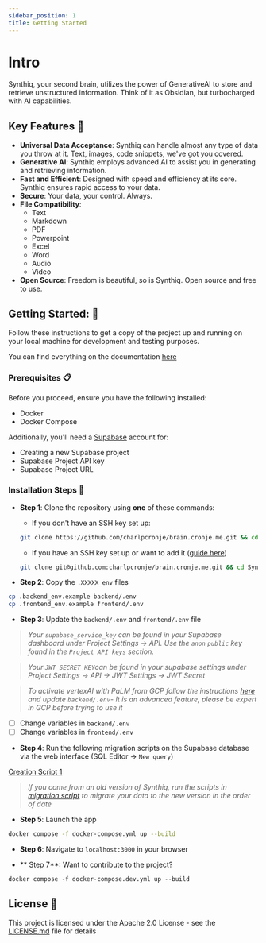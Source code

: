 ```yaml
---
sidebar_position: 1
title: Getting Started
---
```


# Intro


Synthiq, your second brain, utilizes the power of GenerativeAI to store and retrieve unstructured information. Think of it as Obsidian, but turbocharged with AI capabilities.

## Key Features 🎯

- **Universal Data Acceptance**: Synthiq can handle almost any type of data you throw at it. Text, images, code snippets, we've got you covered.
- **Generative AI**: Synthiq employs advanced AI to assist you in generating and retrieving information.
- **Fast and Efficient**: Designed with speed and efficiency at its core. Synthiq ensures rapid access to your data.
- **Secure**: Your data, your control. Always.
- **File Compatibility**: 
  - Text
  - Markdown
  - PDF
  - Powerpoint
  - Excel
  - Word
  - Audio
  - Video
- **Open Source**: Freedom is beautiful, so is Synthiq. Open source and free to use.

## Getting Started: 🚀

Follow these instructions to get a copy of the project up and running on your local machine for development and testing purposes.

You can find everything on the documentation [here](https://brain.synthiq.app/)

### Prerequisites 📋

Before you proceed, ensure you have the following installed:

- Docker
- Docker Compose

Additionally, you'll need a [Supabase](https://supabase.com/) account for:

- Creating a new Supabase project
- Supabase Project API key
- Supabase Project URL

### Installation Steps 💽

- **Step 1**: Clone the repository using **one** of these commands:

  - If you don't have an SSH key set up:
  
  ```bash
  git clone https://github.com/charlpcronje/brain.cronje.me.git && cd brain.cronje.me
  ```
  - If you have an SSH key set up or want to add it ([guide here](https://docs.github.com/en/authentication/connecting-to-github-with-ssh/adding-a-new-ssh-key-to-your-github-account))
  
  ```bash
  git clone git@github.com:charlpcronje/brain.cronje.me.git && cd Synthiq
  ```

- **Step 2**: Copy the `.XXXXX_env` files

```bash
cp .backend_env.example backend/.env
cp .frontend_env.example frontend/.env
```

- **Step 3**: Update the `backend/.env` and `frontend/.env` file 

> _Your `supabase_service_key` can be found in your Supabase dashboard under Project Settings -> API. Use the `anon` `public` key found in the `Project API keys` section._


> _Your  `JWT_SECRET_KEY`can be found in your supabase settings under Project Settings -> API -> JWT Settings -> JWT Secret_

> _To activate vertexAI with PaLM from GCP follow the instructions [here](https://python.langchain.com/en/latest/modules/models/llms/integrations/google_vertex_ai_palm.html) and update `backend/.env`- It is an advanced feature, please be expert in GCP before trying to use it_

- [ ] Change variables in `backend/.env`
- [ ] Change variables in `frontend/.env`

- **Step 4**: Run the following migration scripts on the Supabase database via the web interface (SQL Editor -> `New query`)

[Creation Script 1](https://github.com/charlpcronje/brain.cronje.me/scripts/tables.sql)

> _If you come from an old version of Synthiq, run the scripts in [migration script](https://github.com/charlpcronje/brain.cronje.me/scripts/) to migrate your data to the new version in the order of date_

- **Step 5**: Launch the app

```bash
docker compose -f docker-compose.yml up --build
```

- **Step 6**: Navigate to `localhost:3000` in your browser

- ** Step 7**: Want to contribute to the project? 

```
docker compose -f docker-compose.dev.yml up --build
```
## License 📄

This project is licensed under the Apache 2.0 License - see the [LICENSE.md](https://github.com/charlpcronje/brain.cronje.me/LICENSE.md) file for details
